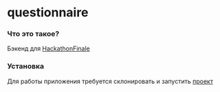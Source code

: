 # questionnaire

### Что это такое?
Бэкенд для [HackathonFinale](https://github.com/A-l-i-s-a/HackathonFinale)

### Установка
Для работы приложения требуется склонировать и запустить [проект](https://github.com/A-l-i-s-a/HackathonFinale)
